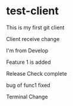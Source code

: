 test-client
===========

This is my first git client

Client receive change

I'm from Develop

Feature 1 is added

Release Check complete 

bug of func1 fixed

Terminal Change